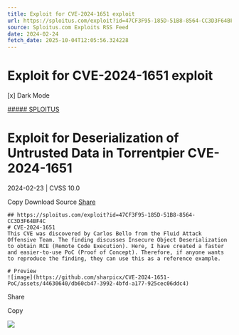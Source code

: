 ```yaml
---
title: Exploit for CVE-2024-1651 exploit
url: https://sploitus.com/exploit?id=47CF3F95-185D-51B8-8564-CC3D3F64BF4C&utm_source=rss&utm_medium=rss
source: Sploitus.com Exploits RSS Feed
date: 2024-02-24
fetch_date: 2025-10-04T12:05:56.324228
---
```


# Exploit for CVE-2024-1651 exploit

[x]
Dark Mode

[##### SPLOITUS](/)

# Exploit for Deserialization of Untrusted Data in Torrentpier CVE-2024-1651

2024-02-23 | CVSS 10.0

Copy
Download
Source
[Share](#share-url)

```
## https://sploitus.com/exploit?id=47CF3F95-185D-51B8-8564-CC3D3F64BF4C
# CVE-2024-1651
This CVE was discovered by Carlos Bello from the Fluid Attack Offensive Team. The finding discusses Insecure Object Deserialization to obtain RCE (Remote Code Execution). Here, I have created a faster and easier-to-use PoC (Proof of Concept). Therefore, if anyone wants to reproduce the finding, they can use this as a reference example.

# Preview
![image](https://github.com/sharpicx/CVE-2024-1651-PoC/assets/44630640/db60cb47-3992-4bfd-a177-925cec06ddc4)
```

Share

Copy

![](https://mc.yandex.ru/watch/54912310)